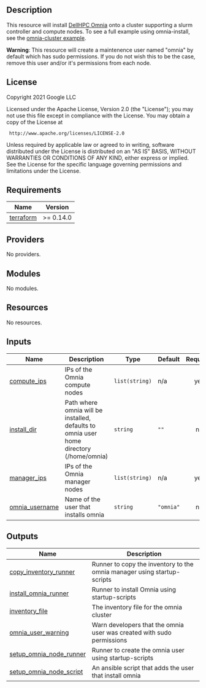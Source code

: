## Description

This resource will install [DellHPC Omnia](https://github.com/dellhpc/omnia)
onto a cluster supporting a slurm controller and compute nodes. To see a full
example using omnia-install, see the
[omnia-cluster example](../../../examples/omnia-cluster.yaml).

**Warning**: This resource will create a maintenence user named "omnia" by
default which has sudo permissions. If you do not wish this to be the case,
remove this user and/or it's permissions from each node.

## License

<!-- BEGINNING OF PRE-COMMIT-TERRAFORM DOCS HOOK -->
Copyright 2021 Google LLC

Licensed under the Apache License, Version 2.0 (the "License");
you may not use this file except in compliance with the License.
You may obtain a copy of the License at

     http://www.apache.org/licenses/LICENSE-2.0

Unless required by applicable law or agreed to in writing, software
distributed under the License is distributed on an "AS IS" BASIS,
WITHOUT WARRANTIES OR CONDITIONS OF ANY KIND, either express or implied.
See the License for the specific language governing permissions and
limitations under the License.

## Requirements

| Name | Version |
|------|---------|
| <a name="requirement_terraform"></a> [terraform](#requirement\_terraform) | >= 0.14.0 |

## Providers

No providers.

## Modules

No modules.

## Resources

No resources.

## Inputs

| Name | Description | Type | Default | Required |
|------|-------------|------|---------|:--------:|
| <a name="input_compute_ips"></a> [compute\_ips](#input\_compute\_ips) | IPs of the Omnia compute nodes | `list(string)` | n/a | yes |
| <a name="input_install_dir"></a> [install\_dir](#input\_install\_dir) | Path where omnia will be installed, defaults to omnia user home directory (/home/omnia) | `string` | `""` | no |
| <a name="input_manager_ips"></a> [manager\_ips](#input\_manager\_ips) | IPs of the Omnia manager nodes | `list(string)` | n/a | yes |
| <a name="input_omnia_username"></a> [omnia\_username](#input\_omnia\_username) | Name of the user that installs omnia | `string` | `"omnia"` | no |

## Outputs

| Name | Description |
|------|-------------|
| <a name="output_copy_inventory_runner"></a> [copy\_inventory\_runner](#output\_copy\_inventory\_runner) | Runner to copy the inventory to the omnia manager using startup-scripts |
| <a name="output_install_omnia_runner"></a> [install\_omnia\_runner](#output\_install\_omnia\_runner) | Runner to install Omnia using startup-scripts |
| <a name="output_inventory_file"></a> [inventory\_file](#output\_inventory\_file) | The inventory file for the omnia cluster |
| <a name="output_omnia_user_warning"></a> [omnia\_user\_warning](#output\_omnia\_user\_warning) | Warn developers that the omnia user was created with sudo permissions |
| <a name="output_setup_omnia_node_runner"></a> [setup\_omnia\_node\_runner](#output\_setup\_omnia\_node\_runner) | Runner to create the omnia user using startup-scripts |
| <a name="output_setup_omnia_node_script"></a> [setup\_omnia\_node\_script](#output\_setup\_omnia\_node\_script) | An ansible script that adds the user that install omnia |
<!-- END OF PRE-COMMIT-TERRAFORM DOCS HOOK -->
